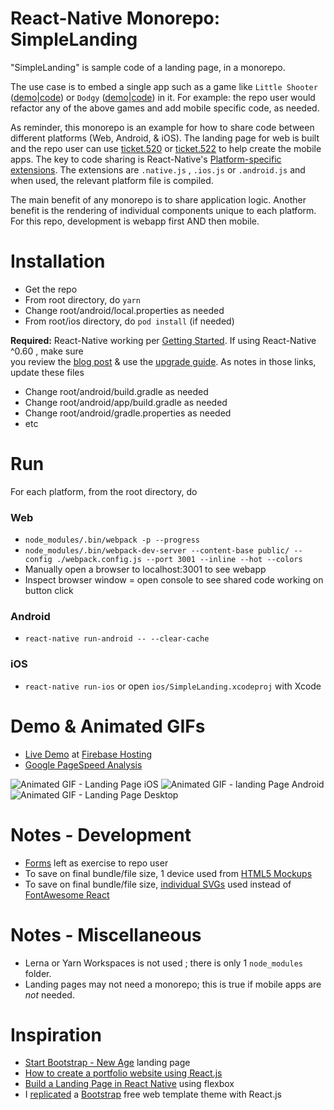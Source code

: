 React-Native Monorepo: SimpleLanding
=================
"SimpleLanding" is sample code of a landing page, in a monorepo.

The use case is to embed a single app such as a game like ```Little Shooter``` ([demo](http://bobylito.me/littleshooter2/)|[code](https://github.com/bobylito/littleshooter2))
or ```Dodgy``` ([demo](https://brandonstilson.com/dodgygame/)|[code](https://github.com/bbstilson/react-dodgy-game)) in it. For example: the repo user would refactor any of the above 
games and add mobile specific code, as needed.


As reminder, this monorepo is an example for how to share code between different platforms (Web, Android, & iOS). 
The landing page for web is built and the repo user can use [ticket.520](https://github.com/og-pr/public_ticket.520) or [ticket.522](https://github.com/og-pr/public_ticket.522) to help create the mobile apps. 
The key to code sharing is React-Native's [Platform-specific extensions](https://facebook.github.io/react-native/docs/platform-specific-code.html#platform-specific-extensions). The extensions are ```.native.js``` , 
```.ios.js``` or ```.android.js``` and when used, the relevant platform file is compiled.

The main benefit of any monorepo is to share application logic. Another benefit is 
the rendering of individual components unique to each platform. For this repo, 
development is webapp first AND then mobile.

Installation
============

* Get the repo
* From root directory, do ```yarn```
* Change root/android/local.properties as needed 
* From root/ios directory, do ```pod install``` (if needed)

**Required:** React-Native working per [Getting Started](https://facebook.github.io/react-native/docs/getting-started). If using React-Native ^0.60 , make sure    
you review the [blog post](https://facebook.github.io/react-native/blog/2019/07/03/version-60) & use the [upgrade guide](https://react-native-community.github.io/upgrade-helper/?from=0.59.8&to=0.60.4). As notes in those links, update these files
* Change root/android/build.gradle as needed 
* Change root/android/app/build.gradle as needed 
* Change root/android/gradle.properties as needed
* etc

Run
===

For each platform, from the root directory, do

### Web
* ```node_modules/.bin/webpack -p --progress```
* ```node_modules/.bin/webpack-dev-server --content-base public/ --config ./webpack.config.js --port 3001 --inline --hot --colors```
* Manually open a browser to localhost:3001 to see webapp 
* Inspect browser window = open console to see shared code working on button click

### Android
* ```react-native run-android -- --clear-cache```

### iOS
* ```react-native run-ios``` or open ```ios/SimpleLanding.xcodeproj``` with Xcode

Demo & Animated GIFs
===========
* [Live Demo](https://t-530-react.web.app/) at [Firebase Hosting](https://firebase.google.com/docs/hosting)
* [Google PageSpeed Analysis](https://developers.google.com/speed/pagespeed/insights/?url=https%3A%2F%2Ft-530-react.web.app%2F&tab=mobile)

![Animated GIF - Landing Page iOS](https://github.com/og-pr/public_ticket.530/blob/master/SimpleLanding/_docs/ezgif-720_ios.gif)
![Animated GIF - landing Page Android](https://github.com/og-pr/public_ticket.530/blob/master/SimpleLanding/_docs/ezgif-720_android.gif)
![Animated GIF - Landing Page Desktop](https://github.com/og-pr/public_ticket.530/blob/master/SimpleLanding/_docs/ezgif-720_web.gif)

Notes - Development
===========
* [Forms](https://flaviocopes.com/react-forms/) left as exercise to repo user
* To save on final bundle/file size, 1 device used from [HTML5 Mockups](https://github.com/pixelsign/html5-device-mockups)
* To save on final bundle/file size, [individual SVGs](https://github.com/FortAwesome/Font-Awesome/tree/master/svgs/solid) used instead of [FontAwesome React](https://github.com/FortAwesome/react-fontawesome)

Notes - Miscellaneous 
=====
* Lerna or Yarn Workspaces is not used ; there is only 1 ```node_modules``` folder.
* Landing pages may not need a monorepo; this is true if mobile apps are *not* needed. 

Inspiration
===========
* [Start Bootstrap - New Age](https://startbootstrap.com/themes/new-age/) landing page
* [How to create a portfolio website using React.js](https://www.freecodecamp.org/news/portfolio-app-using-react-618814e35843/) 
* [Build a Landing Page in React Native](https://alligator.io/react/react-native-flexbox/) using flexbox
* I [replicated](https://medium.com/@gabriel_gamil/wow-i-replicated-a-bootstrap-4-free-web-template-theme-with-reactjs-59650683c99c) a [Bootstrap](https://getbootstrap.com/) free web template theme with React.js
